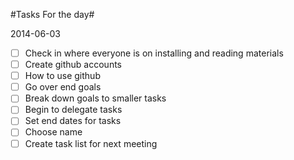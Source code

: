 #Tasks For the day#

2014-06-03

- [ ] Check in where everyone is on installing and reading materials 
- [ ] Create github accounts
- [ ] How to use github
- [ ] Go over end goals
- [ ] Break down goals to smaller tasks
- [ ] Begin to delegate tasks
- [ ] Set end dates for tasks
- [ ] Choose name
- [ ] Create task list for next meeting
